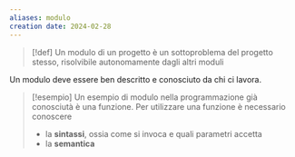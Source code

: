 ```yaml
---
aliases: modulo
creation date: 2024-02-28
---
```


>[!def]
>Un modulo di un progetto è un sottoproblema del progetto stesso, risolvibile autonomamente dagli altri moduli
>

Un modulo deve essere ben descritto e conosciuto da chi ci lavora.


> [!esempio]
> Un esempio di modulo nella programmazione già conosciutà è una funzione.
> Per utilizzare una funzione è necessario conoscere
> - la **sintassi**, ossia come si invoca e quali parametri accetta
> - la **semantica**

